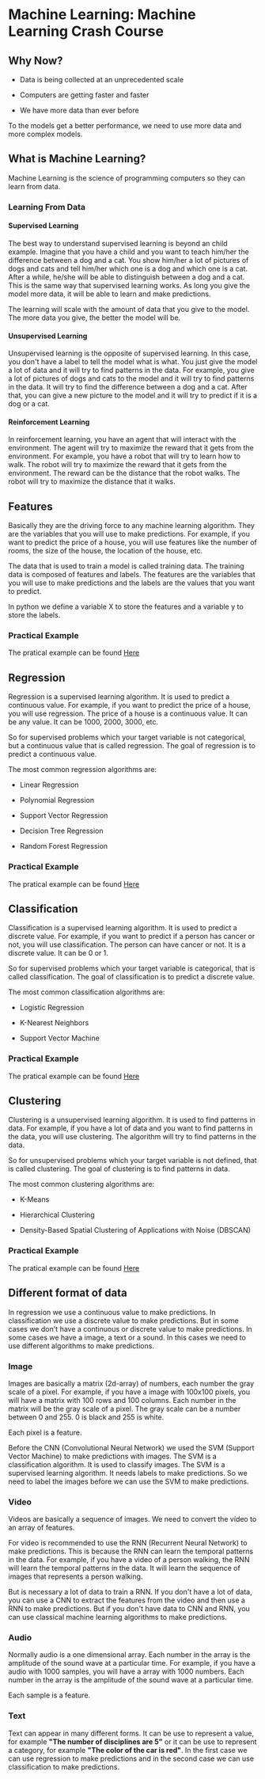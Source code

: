 # Machine Learning: Machine Learning Crash Course

## Why Now?

- Data is being collected at an unprecedented scale

- Computers are getting faster and faster

- We have more data than ever before

To the models get a better performance, we need to use more data and more complex models.

## What is Machine Learning?

Machine Learning is the science of programming computers so they can learn from data.

### Learning From Data

#### Supervised Learning

The best way to understand supervised learning is beyond an child example. Imagine that you have a child and you want to teach him/her the difference between a dog and a cat. You show him/her a lot of pictures of dogs and cats and tell him/her which one is a dog and which one is a cat. After a while, he/she will be able to distinguish between a dog and a cat. This is the same way that supervised learning works. As long you give the model more data, it will be able to learn and make predictions.

The learning will scale with the amount of data that you give to the model. The more data you give, the better the model will be.

#### Unsupervised Learning

Unsupervised learning is the opposite of supervised learning. In this case, you don't have a label to tell the model what is what. You just give the model a lot of data and it will try to find patterns in the data. For example, you give a lot of pictures of dogs and cats to the model and it will try to find patterns in the data. It will try to find the difference between a dog and a cat. After that, you can give a new picture to the model and it will try to predict if it is a dog or a cat.

#### Reinforcement Learning

In reinforcement learning, you have an agent that will interact with the environment. The agent will try to maximize the reward that it gets from the environment. For example, you have a robot that will try to learn how to walk. The robot will try to maximize the reward that it gets from the environment. The reward can be the distance that the robot walks. The robot will try to maximize the distance that it walks.

## Features

Basically they are the driving force to any machine learning algorithm. They are the variables that you will use to make predictions. For example, if you want to predict the price of a house, you will use features like the number of rooms, the size of the house, the location of the house, etc.

The data that is used to train a model is called training data. The training data is composed of features and labels. The features are the variables that you will use to make predictions and the labels are the values that you want to predict.

In python we define a variable X to store the features and a variable y to store the labels.

### Practical Example

The pratical example can be found [Here](/Machine%20Learning%20Crash/practice/features_practice.ipynb)

## Regression

Regression is a supervised learning algorithm. It is used to predict a continuous value. For example, if you want to predict the price of a house, you will use regression. The price of a house is a continuous value. It can be any value. It can be 1000, 2000, 3000, etc.

So for supervised problems which your target variable is not categorical, but a continuous value that is called regression. The goal of regression is to predict a continuous value.

The most common regression algorithms are:

- Linear Regression

- Polynomial Regression

- Support Vector Regression

- Decision Tree Regression

- Random Forest Regression

### Practical Example

The pratical example can be found [Here](/Machine%20Learning%20Crash/practice/regression_practice.ipynb)

## Classification

Classification is a supervised learning algorithm. It is used to predict a discrete value. For example, if you want to predict if a person has cancer or not, you will use classification. The person can have cancer or not. It is a discrete value. It can be 0 or 1.

So for supervised problems which your target variable is categorical, that is called classification. The goal of classification is to predict a discrete value.

The most common classification algorithms are:

- Logistic Regression

- K-Nearest Neighbors

- Support Vector Machine

### Practical Example

The pratical example can be found [Here](/Machine%20Learning%20Crash/practice/classification_practice.ipynb)

## Clustering

Clustering is a unsupervised learning algorithm. It is used to find patterns in data. For example, if you have a lot of data and you want to find patterns in the data, you will use clustering. The algorithm will try to find patterns in the data.

So for unsupervised problems which your target variable is not defined, that is called clustering. The goal of clustering is to find patterns in data.

The most common clustering algorithms are:

- K-Means

- Hierarchical Clustering

- Density-Based Spatial Clustering of Applications with Noise (DBSCAN)

### Practical Example

The pratical example can be found [Here](/Machine%20Learning%20Crash/practice/clustering_practice.ipynb)

## Different format of data

In regression we use a continuous value to make predictions. In classification we use a discrete value to make predictions. But in some cases we don't have a continuous or discrete value to make predictions. In some cases we have a image, a text or a sound. In this cases we need to use different algorithms to make predictions.

### Image

Images are basically a matrix (2d-array) of numbers, each number the gray scale of a pixel. For example, if you have a image with 100x100 pixels, you will have a matrix with 100 rows and 100 columns. Each number in the matrix will be the gray scale of a pixel. The gray scale can be a number between 0 and 255. 0 is black and 255 is white.

Each pixel is a feature.

Before the CNN (Convolutional Neural Network) we used the SVM (Support Vector Machine) to make predictions with images. The SVM is a classification algorithm. It is used to classify images. The SVM is a supervised learning algorithm. It needs labels to make predictions. So we need to label the images before we can use the SVM to make predictions.

### Video

Videos are basically a sequence of images. We need to convert the vídeo to an array of features.

For video is recommended to use the RNN (Recurrent Neural Network) to make predictions. This is because the RNN can learn the temporal patterns in the data. For example, if you have a video of a person walking, the RNN will learn the temporal patterns in the data. It will learn the sequence of images that represents a person walking.

But is necessary a lot of data to train a RNN. If you don't have a lot of data, you can use a CNN to extract the features from the video and then use a RNN to make predictions. But if you don't have data to CNN and RNN, you can use classical machine learning algorithms to make predictions.

### Audio

Normally audio is a one dimensional array. Each number in the array is the amplitude of the sound wave at a particular time. For example, if you have a audio with 1000 samples, you will have a array with 1000 numbers. Each number in the array is the amplitude of the sound wave at a particular time.

Each sample is a feature.


### Text

Text can appear in many different forms. It can be use to represent a value, for example **"The number of disciplines are 5"** or it can be use to represent a category, for example **"The color of the car is red"**. In the first case we can use regression to make predictions and in the second case we can use classification to make predictions.

